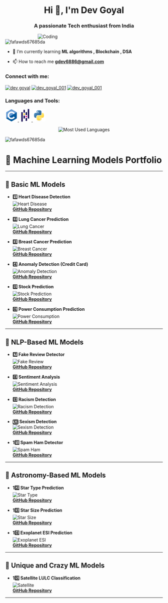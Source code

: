 
<h1 align="center">Hi 👋, I'm Dev Goyal</h1>
<h3 align="center">A passionate Tech enthusiast from India</h3>
<img align="right" alt="Coding" width="400" src="https://encrypted-tbn0.gstatic.com/images?q=tbn:ANd9GcQckTdSbgyYP6U_18vT_H-IGEfXIj5OMP5lhA&s">


<p align="left"> <img src="https://komarev.com/ghpvc/?username=fafawds67685da&label=Profile%20views&color=0e75b6&style=flat" alt="fafawds67685da" /> </p>

- 🌱 I’m currently learning **ML algorithms , Blockchain , DSA**

- 📫 How to reach me **gdev6886@gmail.com**

<h3 align="left">Connect with me:</h3>
<p align="left">
<a href="https://linkedin.com/in/dev goyal" target="blank"><img align="center" src="https://raw.githubusercontent.com/rahuldkjain/github-profile-readme-generator/master/src/images/icons/Social/linked-in-alt.svg" alt="dev goyal" height="30" width="40" /></a>
<a href="https://instagram.com/dev_goyal_001" target="blank"><img align="center" src="https://raw.githubusercontent.com/rahuldkjain/github-profile-readme-generator/master/src/images/icons/Social/instagram.svg" alt="dev_goyal_001" height="30" width="40" /></a>
<a href="https://www.leetcode.com/dev_goyal_001" target="blank"><img align="center" src="https://raw.githubusercontent.com/rahuldkjain/github-profile-readme-generator/master/src/images/icons/Social/leet-code.svg" alt="dev_goyal_001" height="30" width="40" /></a>
</p>

<h3 align="left">Languages and Tools:</h3>
<p align="left"> <a href="https://www.cprogramming.com/" target="_blank" rel="noreferrer"> <img src="https://raw.githubusercontent.com/devicons/devicon/master/icons/c/c-original.svg" alt="c" width="40" height="40"/> </a> <a href="https://pandas.pydata.org/" target="_blank" rel="noreferrer"> <img src="https://raw.githubusercontent.com/devicons/devicon/2ae2a900d2f041da66e950e4d48052658d850630/icons/pandas/pandas-original.svg" alt="pandas" width="40" height="40"/> </a> <a href="https://www.python.org" target="_blank" rel="noreferrer"> <img src="https://raw.githubusercontent.com/devicons/devicon/master/icons/python/python-original.svg" alt="python" width="40" height="40"/> </a> </p>

<p align="center">
  <img src="https://github-readme-stats.vercel.app/api/top-langs?username=fafawds67685da&show_icons=true&locale=en&layout=default&langs_count=100&hide_progress=false&cache_seconds=1800" alt="Most Used Languages"/>
</p>



<p><img align="center" src="https://github-readme-streak-stats.herokuapp.com/?user=fafawds67685da&" alt="fafawds67685da" /></p>

# 🚀 **Machine Learning Models Portfolio**

---

## 🎯 **Basic ML Models**  

- **1️⃣ Heart Disease Detection**  
  ![Heart Disease](https://img.shields.io/badge/-Heart_Disease_Model-007BFF?style=for-the-badge&logo=heartbeat&logoColor=white)  
  [**GitHub Repository**](https://github.com/fafawds67685da/Heart_Disease-Detection-models)  

- **2️⃣ Lung Cancer Prediction**  
  ![Lung Cancer](https://img.shields.io/badge/-Lung_Cancer_Prediction-007BFF?style=for-the-badge&logo=lungs&logoColor=white)  
  [**GitHub Repository**](https://github.com/fafawds67685da/Lung_Cancer_Prediction)  

- **3️⃣ Breast Cancer Prediction**  
  ![Breast Cancer](https://img.shields.io/badge/-Breast_Cancer_Model-007BFF?style=for-the-badge&logo=ribbon&logoColor=white)  
  [**GitHub Repository**](https://github.com/fafawds67685da/Breast_Cancer_Prediction)  

- **4️⃣ Anomaly Detection (Credit Card)**  
  ![Anomaly Detection](https://img.shields.io/badge/-Anomaly_Detection-007BFF?style=for-the-badge&logo=credit-card&logoColor=white)  
  [**GitHub Repository**](https://github.com/fafawds67685da/Anomaly_Detection_Using_Credit_card_transactions)  

- **5️⃣ Stock Prediction**  
  ![Stock Prediction](https://img.shields.io/badge/-Stock_Prediction-007BFF?style=for-the-badge&logo=line-chart&logoColor=white)  
  [**GitHub Repository**](https://github.com/fafawds67685da/Stock_Prediction)  

- **6️⃣ Power Consumption Prediction**  
  ![Power Consumption](https://img.shields.io/badge/-Power_Consumption-007BFF?style=for-the-badge&logo=power&logoColor=white)  
  [**GitHub Repository**](https://github.com/fafawds67685da/House_hold_Power_Consumption_prediction_-Multiple-REGRESSORS-)  

---

## 🧠 **NLP-Based ML Models**  

- **7️⃣ Fake Review Detector**  
  ![Fake Review](https://img.shields.io/badge/-Fake_Review_Detector-007BFF?style=for-the-badge&logo=review&logoColor=white)  
  [**GitHub Repository**](https://github.com/fafawds67685da/Product_Fake_review_Detection_System)  

- **8️⃣ Sentiment Analysis**  
  ![Sentiment Analysis](https://img.shields.io/badge/-Sentiment_Analysis-007BFF?style=for-the-badge&logo=smile&logoColor=white)  
  [**GitHub Repository**](https://github.com/fafawds67685da/Sentiment_Analysis)  

- **9️⃣ Racism Detection**  
  ![Racism Detection](https://img.shields.io/badge/-Racism_Detector-007BFF?style=for-the-badge&logo=angry&logoColor=white)  
  [**GitHub Repository**](https://github.com/fafawds67685da/Racism_Detection)  

- **🔟 Sexism Detection**  
  ![Sexism Detection](https://img.shields.io/badge/-Sexism_Detector-007BFF?style=for-the-badge&logo=female&logoColor=white)  
  [**GitHub Repository**](https://github.com/fafawds67685da/Sexism_Detection)  

- **11️⃣ Spam Ham Detector**  
  ![Spam Ham](https://img.shields.io/badge/-Spam_Ham_Detector-007BFF?style=for-the-badge&logo=mail&logoColor=white)  
  [**GitHub Repository**](https://github.com/fafawds67685da/Spam_ham_detection)  

---

## 🌌 **Astronomy-Based ML Models**  

- **12️⃣ Star Type Prediction**  
  ![Star Type](https://img.shields.io/badge/-Star_Type_Prediction-007BFF?style=for-the-badge&logo=star&logoColor=white)  
  [**GitHub Repository**](https://github.com/fafawds67685da/Spartificial_Project_2)  

- **13️⃣ Star Size Prediction**  
  ![Star Size](https://img.shields.io/badge/-Star_Size_Model-007BFF?style=for-the-badge&logo=telescope&logoColor=white)  
  [**GitHub Repository**](https://github.com/fafawds67685da/Spartificial_Project_1)  

- **14️⃣ Exoplanet ESI Prediction**  
  ![Exoplanet ESI](https://img.shields.io/badge/-Exoplanet_ESI_Model-007BFF?style=for-the-badge&logo=planet&logoColor=white)  
  [**GitHub Repository**](https://github.com/fafawds67685da/Predicting_ESI_of_Exoplanets_Terraformation_Potential)  

---

## 🤯 **Unique and Crazy ML Models**  

- **15️⃣ Satellite LULC Classification**  
  ![Satellite](https://img.shields.io/badge/-Satellite_LULC_Model-007BFF?style=for-the-badge&logo=satellite&logoColor=white)  
  [**GitHub Repository**](https://github.com/fafawds67685da/GEE_Satellite-imaging)  

---









